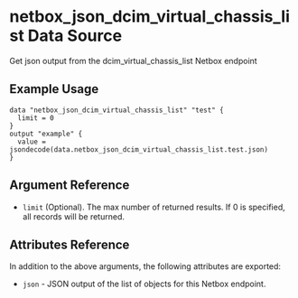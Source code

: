 # netbox\_json\_dcim\_virtual\_chassis\_list Data Source

Get json output from the dcim_virtual_chassis_list Netbox endpoint

## Example Usage

```hcl
data "netbox_json_dcim_virtual_chassis_list" "test" {
  limit = 0
}
output "example" {
  value = jsondecode(data.netbox_json_dcim_virtual_chassis_list.test.json)
}
```

## Argument Reference

* ``limit`` (Optional). The max number of returned results. If 0 is specified, all records will be returned.

## Attributes Reference

In addition to the above arguments, the following attributes are exported:
* ``json`` - JSON output of the list of objects for this Netbox endpoint.

